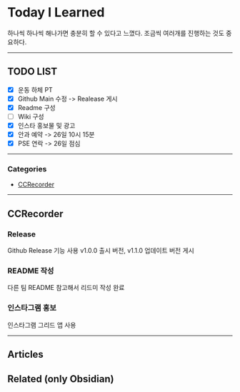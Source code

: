 
# Today I Learned
하나씩 하나씩 해나가면 충분히 할 수 있다고 느꼈다.
조금씩 여러개를 진행하는 것도 중요하다.

---

## TODO LIST
- [x] 운동 하체 PT
- [x] Github Main 수정 -> Realease 게시
- [x] Readme 구성
- [ ] Wiki 구성
- [x] 인스타 홍보물 및 광고
- [x] 안과 예약 -> 26일 10시 15분
- [x] PSE 연락 -> 26일 점심

---

### Categories
- [CCRecorder](#CCRecorder)

---

## CCRecorder
### Release 
Github Release 기능 사용
v1.0.0 출시 버전, v1.1.0 업데이트 버전 게시
### README 작성
다른 팀 README 참고해서 리드미 작성 완료
### 인스타그램 홍보
인스타그램 그리드 앱 사용

---

## Articles

## Related (only Obsidian)